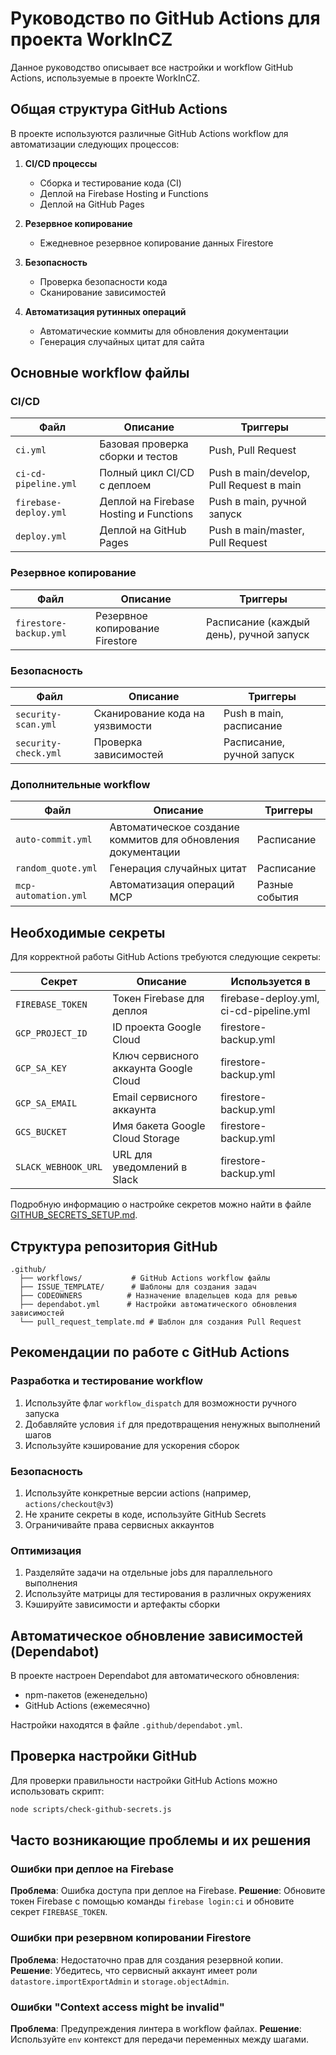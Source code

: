 # Руководство по GitHub Actions для проекта WorkInCZ

Данное руководство описывает все настройки и workflow GitHub Actions, используемые в проекте WorkInCZ.

## Общая структура GitHub Actions

В проекте используются различные GitHub Actions workflow для автоматизации следующих процессов:

1. **CI/CD процессы**
   - Сборка и тестирование кода (CI)
   - Деплой на Firebase Hosting и Functions
   - Деплой на GitHub Pages

2. **Резервное копирование**
   - Ежедневное резервное копирование данных Firestore

3. **Безопасность**
   - Проверка безопасности кода
   - Сканирование зависимостей

4. **Автоматизация рутинных операций**
   - Автоматические коммиты для обновления документации
   - Генерация случайных цитат для сайта

## Основные workflow файлы

### CI/CD

| Файл | Описание | Триггеры |
|------|----------|----------|
| `ci.yml` | Базовая проверка сборки и тестов | Push, Pull Request |
| `ci-cd-pipeline.yml` | Полный цикл CI/CD с деплоем | Push в main/develop, Pull Request в main |
| `firebase-deploy.yml` | Деплой на Firebase Hosting и Functions | Push в main, ручной запуск |
| `deploy.yml` | Деплой на GitHub Pages | Push в main/master, Pull Request |

### Резервное копирование

| Файл | Описание | Триггеры |
|------|----------|----------|
| `firestore-backup.yml` | Резервное копирование Firestore | Расписание (каждый день), ручной запуск |

### Безопасность

| Файл | Описание | Триггеры |
|------|----------|----------|
| `security-scan.yml` | Сканирование кода на уязвимости | Push в main, расписание |
| `security-check.yml` | Проверка зависимостей | Расписание, ручной запуск |

### Дополнительные workflow

| Файл | Описание | Триггеры |
|------|----------|----------|
| `auto-commit.yml` | Автоматическое создание коммитов для обновления документации | Расписание |
| `random_quote.yml` | Генерация случайных цитат | Расписание |
| `mcp-automation.yml` | Автоматизация операций MCP | Разные события |

## Необходимые секреты

Для корректной работы GitHub Actions требуются следующие секреты:

| Секрет | Описание | Используется в |
|--------|----------|--------------|
| `FIREBASE_TOKEN` | Токен Firebase для деплоя | firebase-deploy.yml, ci-cd-pipeline.yml |
| `GCP_PROJECT_ID` | ID проекта Google Cloud | firestore-backup.yml |
| `GCP_SA_KEY` | Ключ сервисного аккаунта Google Cloud | firestore-backup.yml |
| `GCP_SA_EMAIL` | Email сервисного аккаунта | firestore-backup.yml |
| `GCS_BUCKET` | Имя бакета Google Cloud Storage | firestore-backup.yml |
| `SLACK_WEBHOOK_URL` | URL для уведомлений в Slack | firestore-backup.yml |

Подробную информацию о настройке секретов можно найти в файле [GITHUB_SECRETS_SETUP.md](./GITHUB_SECRETS_SETUP.md).

## Структура репозитория GitHub

```
.github/
  ├── workflows/           # GitHub Actions workflow файлы
  ├── ISSUE_TEMPLATE/      # Шаблоны для создания задач
  ├── CODEOWNERS          # Назначение владельцев кода для ревью
  ├── dependabot.yml      # Настройки автоматического обновления зависимостей
  └── pull_request_template.md # Шаблон для создания Pull Request
```

## Рекомендации по работе с GitHub Actions

### Разработка и тестирование workflow

1. Используйте флаг `workflow_dispatch` для возможности ручного запуска
2. Добавляйте условия `if` для предотвращения ненужных выполнений шагов
3. Используйте кэширование для ускорения сборок

### Безопасность

1. Используйте конкретные версии actions (например, `actions/checkout@v3`)
2. Не храните секреты в коде, используйте GitHub Secrets
3. Ограничивайте права сервисных аккаунтов

### Оптимизация

1. Разделяйте задачи на отдельные jobs для параллельного выполнения
2. Используйте матрицы для тестирования в различных окружениях
3. Кэшируйте зависимости и артефакты сборки

## Автоматическое обновление зависимостей (Dependabot)

В проекте настроен Dependabot для автоматического обновления:
- npm-пакетов (еженедельно)
- GitHub Actions (ежемесячно)

Настройки находятся в файле `.github/dependabot.yml`.

## Проверка настройки GitHub

Для проверки правильности настройки GitHub Actions можно использовать скрипт:

```bash
node scripts/check-github-secrets.js
```

## Часто возникающие проблемы и их решения

### Ошибки при деплое на Firebase

**Проблема**: Ошибка доступа при деплое на Firebase.
**Решение**: Обновите токен Firebase с помощью команды `firebase login:ci` и обновите секрет `FIREBASE_TOKEN`.

### Ошибки при резервном копировании Firestore

**Проблема**: Недостаточно прав для создания резервной копии.
**Решение**: Убедитесь, что сервисный аккаунт имеет роли `datastore.importExportAdmin` и `storage.objectAdmin`.

### Ошибки "Context access might be invalid"

**Проблема**: Предупреждения линтера в workflow файлах.
**Решение**: Используйте `env` контекст для передачи переменных между шагами.